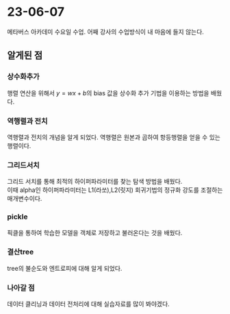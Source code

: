 # 23-06-07

메타버스 아카데미 수요일 수업. 어째 강사의 수업방식이 내 마음에 들지 않는다.  

## 알게된 점

### 상수화추가

행렬 연산을 위해서 $y=wx+b$의 bias 값을 상수화 추가 기법을 이용하는 방법을 배웠다.  

### 역행렬과 전치

역행렬과 전치의 개념을 알게 되었다. 역행렬은 원본과 곱하여 항등행렬을 얻을 수 있는 행렬이다.  

### 그리드서치

그리드 서치를 통해 최적의 하이퍼파라미터를 찾는 탐색 방법을 배웠다.  
이때 alpha인 하이퍼파라미터는 L1(라쏘),L2(릿지) 회귀기법의 정규화 강도를 조절하는 매개변수이다.  

### pickle

픽클을 통하여 학습한 모델을 객체로 저장하고 불러온다는 것을 배웠다.  

### 결산tree

tree의 불순도와 엔트로피에 대해 알게 되었다.  

### 나아갈 점

데이터 클리닝과 데이터 전처리에 대해 실습자료를 많이 봐야겠다.  
